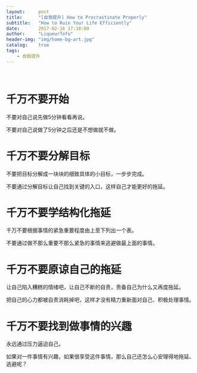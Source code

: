 ```yaml
---
layout:     post
title:      "[自我提升] How to Procrastinate Properly"
subtitle:   "How to Ruin Your Life Efficiently"
date:       2017-02-16 17:10:00
author:     "LiqueurTofu"
header-img: "img/home-bg-art.jpg"
catalog:    true
tags:
    - 自我提升
---
```


<br>

# 千万不要开始

不要对自己说先做5分钟看看再说。

不要对自己说做了5分钟之后还是不想做就不做。


# 千万不要分解目标

不要把目标分解成一块块的细致具体的小目标，一步步完成。

不要通过分解目标让自己找到关键的入口，这样自己才能更好的拖延。


# 千万不要学结构化拖延

千万不要根据事情的紧急重要程度由上至下列出一个表。

不要通过做不那么重要不那么紧急的事情来逃避做最上面的事情。


# 千万不要原谅自己的拖延

让自己陷入糟糕的情绪吧，让自己不断的自责，责备自己为什么又再度拖延。

把自己的心力都被自责消耗掉吧，这样才没有精力重新面对自己、积极处理事情。



# 千万不要找到做事情的兴趣

永远通过压力逼迫自己。

如果对一件事情有兴趣，如果很享受这件事情，那么自己还怎么心安理得地拖延、逃避呢？